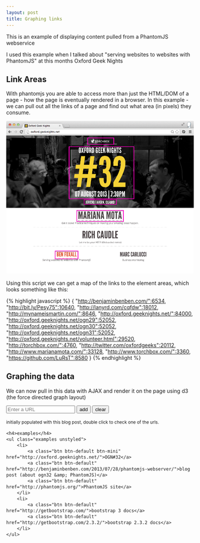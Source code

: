 ```yaml
---
layout: post
title: Graphing links
---
```


<p class="lead">This is an example of displaying content pulled from a PhantomJS webservice</p>

I used this example when I talked about "serving websites to websites with PhantomJS" at this months Oxford Geek Nights

## Link Areas

With phantomjs you are able to access more than just the HTML/DOM of a page - how the page is eventually rendered in a browser.  In this example - we can pull out all the links of a page and find out what area (in pixels) they consume.

![link areas on oxford geek nights](/img/link-areas.png)

Using this script we can get a map of the links to the element areas, which looks something like this:

{% highlight javascript %}
{
  "http://benjaminbenben.com/":6534,
  "http://bit.ly/Pesy75":10640,
  "http://lanyrd.com/cqfdw":18012,
  "http://mynameismartin.com/":8646,
  "http://oxford.geeknights.net/":84000,
  "http://oxford.geeknights.net/ogn29":52052,
  "http://oxford.geeknights.net/ogn30":52052,
  "http://oxford.geeknights.net/ogn31":52052,
  "http://oxford.geeknights.net/volunteer.html":29520,
  "http://torchbox.com/":4760,
  "http://twitter.com/oxfordgeeks":20112,
  "http://www.marianamota.com/":33128,
  "http://www.torchbox.com/":3360,
  "https://github.com/LuRsT":8580
}
{% endhighlight %}

## Graphing the data

We can now pull in this data with AJAX and render it on the page using d3 (the force directed graph layout)


<div class="cr" data-cr="link-areas">
	<form class="form-inline" action="http://ogn32-link-areas.herokuapp.com">
		<input type="url" name="url" class="visurl form-control" placeholder="Enter a URL" required="required"/>
		<input type="submit" class="btn btn-primary" value="add" />
		<button class="btn btn-default">clear</button>
	</form>
	<div class="vis"><!----></div>
	<p><small>initially populated with this blog post, double click to check one of the urls.</small></p>


	<h4>examples</h4>
	<ul class="examples unstyled">
		<li>
			<a class="btn btn-default btn-mini" href="http://oxford.geeknights.net/">OGN#32</a> 
			<a class="btn btn-default" href="http://benjaminbenben.com/2013/07/28/phantomjs-webserver/">blog post (about ogn32 &amp; PhantomJS)</a> 
			<a class="btn btn-default" href="http://phantomjs.org/">PhantomJS site</a>
		</li>
		<li>
			<a class="btn btn-default" href="http://getbootstrap.com/">bootstrap 3 docs</a> 
			<a class="btn btn-default" href="http://getbootstrap.com/2.3.2/">bootstrap 2.3.2 docs</a>
		</li>
	</ul>
</div>
